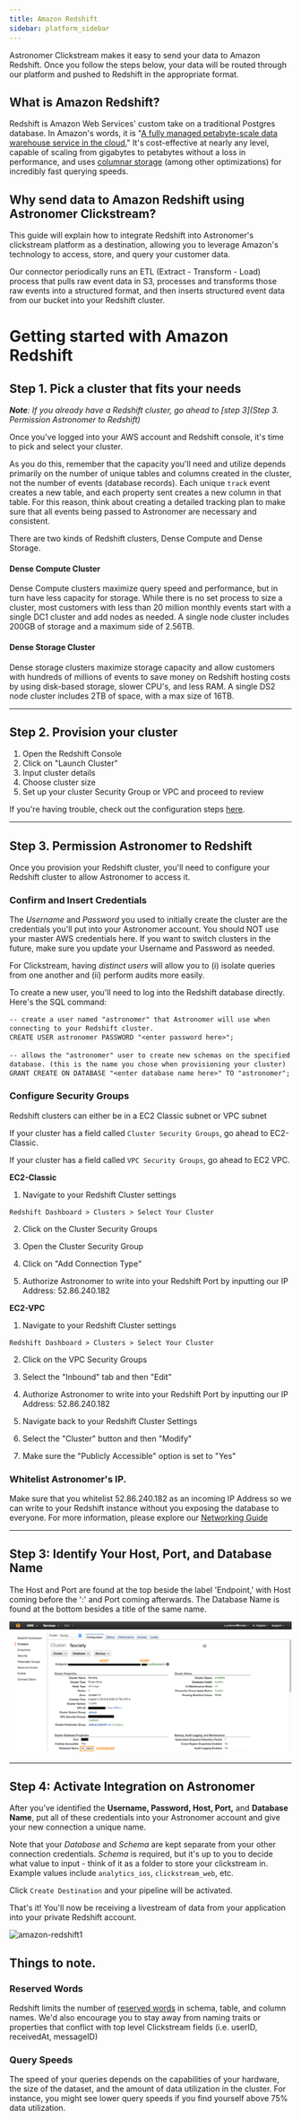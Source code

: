 ```yaml
---
title: Amazon Redshift
sidebar: platform_sidebar
---
```

Astronomer Clickstream makes it easy to send your data to Amazon Redshift. Once you follow the steps below, your data will be routed through our platform and pushed to Redshift in the appropriate format.

## What is Amazon Redshift?

Redshift is Amazon Web Services' custom take on a traditional Postgres database. In Amazon's words, it is "[A fully managed petabyte-scale data warehouse service in the cloud.](http://docs.aws.amazon.com/redshift/latest/mgmt/welcome.html)" It's cost-effective at nearly any level, capable of scaling from gigabytes to petabytes without a loss in performance, and uses [columnar storage](http://docs.aws.amazon.com/redshift/latest/dg/c_columnar_storage_disk_mem_mgmnt.html) (among other optimizations) for incredibly fast querying speeds.

## Why send data to Amazon Redshift using Astronomer Clickstream?

This guide will explain how to integrate Redshift into Astronomer's clickstream platform as a destination, allowing you to leverage Amazon's technology to access, store, and query your customer data.

Our connector periodically runs an ETL (Extract - Transform - Load) process that pulls raw event data in S3, processes and transforms those raw events into a structured format, and then inserts structured event data from our bucket into your Redshift cluster.


# Getting started with Amazon Redshift

## Step 1. Pick a cluster that fits your needs

***Note**: If you already have a Redshift cluster, go ahead to [step 3](Step 3. Permission Astronomer to Redshift)*

 Once you've logged into your AWS account and Redshift console, it's time to pick and select your cluster.

 As you do this, remember that the capacity you'll need and utilize depends primarily on the number of unique tables and columns created in the cluster, not the number of events (database records).
 Each unique `track` event creates a new table, and each property sent creates a new column in that table. For this reason, think about creating a detailed tracking plan to make sure that all events being passed to Astronomer are necessary and consistent.

 There are two kinds of Redshift clusters, Dense Compute and Dense Storage.


#### Dense Compute Cluster

Dense Compute clusters maximize query speed and performance, but in turn have less capacity for storage. While there is no set process to size a cluster, most customers with less than 20 million monthly events start with a single DC1 cluster and add nodes as needed. A single node cluster includes 200GB of storage and a maximum side of 2.56TB.

#### Dense Storage Cluster

Dense storage clusters maximize storage capacity and allow customers with hundreds of millions of events to save money on Redshift hosting costs by using disk-based storage, slower CPU's, and less RAM. A single DS2 node cluster includes 2TB of space, with a max size of 16TB.

---

## Step 2. Provision your cluster

1. Open the Redshift Console
2. Click on "Launch Cluster"
3. Input cluster details
4. Choose cluster size
5. Set up your cluster Security Group or VPC and proceed to review

If you're having trouble, check out the configuration steps [here](http://docs.aws.amazon.com/redshift/latest/gsg/rs-gsg-launch-sample-cluster.html).

---

## Step 3. Permission Astronomer to Redshift

Once you provision your Redshift cluster, you'll need to configure your Redshift cluster to allow Astronomer to access it.

### Confirm and Insert Credentials

The <i>Username</i> and <i>Password</i> you used to initially create the cluster are the credentials you'll put into your Astronomer account. You should NOT use your master AWS credentials here. If you want to switch clusters in the future, make sure you update your Username and Password as needed.

For Clickstream, having *distinct users* will allow you to (i) isolate queries from one another and (ii) perform audits more easily.

To create a new user, you'll need to log into the Redshift database directly. Here's the SQL command:

```
-- create a user named "astronomer" that Astronomer will use when connecting to your Redshift cluster.
CREATE USER astronomer PASSWORD "<enter password here>";

-- allows the "astronomer" user to create new schemas on the specified database. (this is the name you chose when provisioning your cluster)
GRANT CREATE ON DATABASE "<enter database name here>" TO "astronomer";
```

### Configure Security Groups
Redshift clusters can either be in a EC2 Classic subnet or VPC subnet

If your cluster has a field called `Cluster Security Groups`, go ahead to EC2-Classic.

If your cluster has a field called `VPC Security Groups`, go ahead to EC2 VPC.

**EC2-Classic**

1. Navigate to your Redshift Cluster settings
```
Redshift Dashboard > Clusters > Select Your Cluster
```

2. Click on the Cluster Security Groups

3. Open the Cluster Security Group

4. Click on "Add Connection Type"

5. Authorize Astronomer to write into your Redshift Port by inputting our IP Address: 52.86.240.182

**EC2-VPC**

1. Navigate to your Redshift Cluster settings
```
Redshift Dashboard > Clusters > Select Your Cluster
```

2. Click on the VPC Security Groups

3. Select the "Inbound" tab and then "Edit"

4. Authorize Astronomer to write into your Redshift Port by inputting our IP Address: 52.86.240.182

5. Navigate back to your Redshift Cluster Settings

6. Select the "Cluster" button and then "Modify"

7. Make sure the "Publicly Accessible" option is set to "Yes"



### Whitelist Astronomer's IP.
Make sure that you whitelist 52.86.240.182 as an incoming IP Address so we can write to your Redshift instance without you exposing the database to everyone. For more information, please explore our [Networking Guide](/1.0/guides/network/)

---

## Step 3: Identify Your Host, Port, and Database Name

The Host and Port are found at the top beside the label 'Endpoint,' with Host coming before the ':' and Port coming afterwards. The Database Name is found at the bottom besides a title of the same name.

![amazon-redshift3](../../../images/amazon-redshift3.png)

---

## Step 4: Activate Integration on Astronomer

After you've identified the <b>Username, Password, Host, Port,</b> and <b>Database Name</b>, put all of these credentials into your Astronomer account and give your new connection a unique name.

Note that your *Database* and *Schema* are kept separate from your other connection credentials. *Schema* is required, but it's up to you to decide what value to input - think of it as a folder to store your clickstream in. Example values include `analytics_ios`, `clickstream_web`, etc.

Click `Create Destination` and your pipeline will be activated.

That's it! You'll now be receiving a livestream of data from your application into your private Redshift account.

![amazon-redshift1](../../../images/amazon-redshift1.gif)


## Things to note.

### Reserved Words

Redshift limits the number of [reserved words](http://docs.aws.amazon.com/redshift/latest/dg/r_pg_keywords.html) in schema, table, and column names. We'd also encourage you to stay away from naming traits or properties that conflict with top level Clickstream fields (i.e. userID, receivedAt, messageID)

### Query Speeds
The speed of your queries depends on the capabilities of your hardware, the size of the dataset, and the amount of data utilization in the cluster. For instance, you might see lower query speeds if you find yourself above 75% data utilization.
